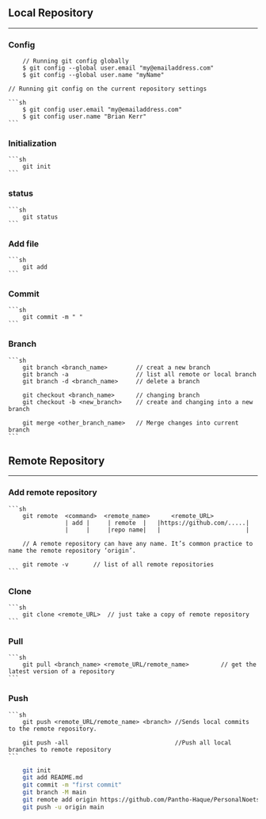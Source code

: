 ## Local Repository

---

### Config

    
```
    // Running git config globally
    $ git config --global user.email "my@emailaddress.com"
    $ git config --global user.name "myName"
```


    // Running git config on the current repository settings

    ```sh
        $ git config user.email "my@emailaddress.com"
        $ git config user.name "Brian Kerr"
    ```

### Initialization

    ```sh
        git init
    ```

### status

    ```sh
        git status
    ```

### Add file

    ```sh
        git add
    ```

### Commit

    ```sh
        git commit -m " "
    ```

### Branch

    ```sh
        git branch <branch_name>        // creat a new branch
        git branch -a                   // list all remote or local branch
        git branch -d <branch_name>     // delete a branch

        git checkout <branch_name>      // changing branch
        git checkout -b <new_branch>    // create and changing into a new branch

        git merge <other_branch_name>   // Merge changes into current branch
    ```

## Remote Repository

---

### Add remote repository

    ```sh
        git remote  <command>  <remote_name>      <remote_URL>
                    | add |     | remote  |   |https://github.com/.....|
                    |     |     |repo name|   |                        |

        // A remote repository can have any name. It’s common practice to name the remote repository ‘origin’.

        git remote -v       // list of all remote repositories
    ```

### Clone

    ```sh
        git clone <remote_URL>  // just take a copy of remote repository
    ```

### Pull

    ```sh
        git pull <branch_name> <remote_URL/remote_name>         // get the latest version of a repository
    ```

### Push

    ```sh
        git push <remote_URL/remote_name> <branch> //Sends local commits to the remote repository.

        git push -all                              //Push all local branches to remote repository
    ```

<!-- http://guides.beanstalkapp.com/version-control/common-git-commands.html

stash
log
rm

 -->

```sh
    git init
    git add README.md
    git commit -m "first commit"
    git branch -M main
    git remote add origin https://github.com/Pantho-Haque/PersonalNoets.git
    git push -u origin main
```
